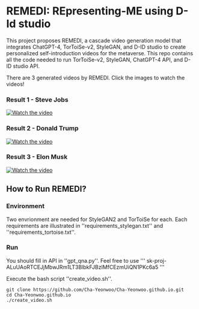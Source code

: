 # REMEDI: REpresenting-ME using D-Id studio

This project proposes REMEDI, a cascade video generation model that integrates ChatGPT-4, TorToiSe-v2, StyleGAN, and D-ID studio to create personalized self-introduction videos for the metaverse. This repo contains all the code needed to run TorToiSe-v2, StyleGAN, ChatGPT-4 API, and D-ID studio API.

There are 3 generated videos by REMEDI. Click the images to watch the videos!

### Result 1 - Steve Jobs

[![Watch the video](https://img.youtube.com/vi/QHUvBSEBgrQ/0.jpg)](https://www.youtube.com/watch?v=QHUvBSEBgrQ)


### Result 2 - Donald Trump

[![Watch the video](https://img.youtube.com/vi/1nvCJsm_orE/0.jpg)](https://www.youtube.com/watch?v=1nvCJsm_orE)


### Result 3 - Elon Musk

[![Watch the video](https://img.youtube.com/vi/nrqS4_CPcsI/0.jpg)](https://youtu.be/nrqS4_CPcsI)


## How to Run REMEDI?
### Environment
Two envrionment are needed for StyleGAN2 and TorToiSe for each. Each requirements are illustrated in ''requirements_stylegan.txt'' and ''requirements_tortoise.txt''.


### Run
You should fill in API in ''gpt_qna.py''. Feel free to use 
'''
sk-proj-ALuUAoRTCEJjMbwJRm1LT3BlbkFJBzlMfCEzmUiQN1PKc6a5
'''

Execute the bash script ''create_video.sh''.
```
git clone https://github.com/Cha-Yeonwoo/Cha-Yeonwoo.github.io.git
cd Cha-Yeonwoo.github.io
./create_video.sh
```
